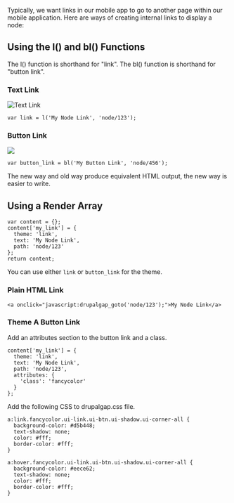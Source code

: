 Typically, we want links in our mobile app to go to another page within our mobile application. Here are ways of creating internal links to display a node:

## Using the l() and bl() Functions

The l() function is shorthand for "link". The bl() function is shorthand for "button link".

### Text Link

![Text Link](http://drupalgap.org/sites/default/files/link.png)

`var link = l('My Node Link', 'node/123');`

### Button Link

![](http://drupalgap.org/sites/default/files/button-link.png)

`var button_link = bl('My Button Link', 'node/456');`

The new way and old way produce equivalent HTML output, the new way is easier to write.

## Using a Render Array

```
var content = {};
content['my_link'] = {
  theme: 'link',
  text: 'My Node Link',
  path: 'node/123'
};
return content;
```

You can use either `link` or `button_link` for the theme.

### Plain HTML Link

`<a onclick="javascript:drupalgap_goto('node/123');">My Node Link</a>`

### Theme A Button Link

Add an attributes section to the button link and a class.

```
content['my_link'] = {
  theme: 'link',
  text: 'My Node Link',
  path: 'node/123',
  attributes: {
    'class': 'fancycolor'
  }
};
```

Add the following CSS to drupalgap.css file.

```
a:link.fancycolor.ui-link.ui-btn.ui-shadow.ui-corner-all {
  background-color: #d5b448;
  text-shadow: none;
  color: #fff;
  border-color: #fff;
}

a:hover.fancycolor.ui-link.ui-btn.ui-shadow.ui-corner-all {
  background-color: #eece62;
  text-shadow: none;
  color: #fff;
  border-color: #fff;
}
```
